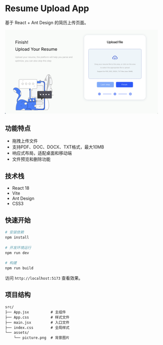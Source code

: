 # Resume Upload App

基于 React + Ant Design 的简历上传页面。

![项目效果图](./result.png)

## 功能特点

- 拖拽上传文件
- 支持PDF、DOC、DOCX、TXT格式，最大10MB
- 响应式布局，适配桌面和移动端
- 文件预览和删除功能

## 技术栈

- React 18
- Vite
- Ant Design
- CSS3

## 快速开始

```bash
# 安装依赖
npm install

# 开发环境运行
npm run dev

# 构建
npm run build
```

访问 `http://localhost:5173` 查看效果。

## 项目结构

```
src/
├── App.jsx          # 主组件
├── App.css          # 样式文件
├── main.jsx         # 入口文件
├── index.css        # 全局样式
└── assets/
    └── picture.png  # 背景图片
```